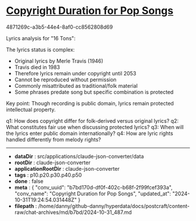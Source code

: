 # [Copyright Duration for Pop Songs](https://claude.ai/chat/b7bd170d-df0f-402c-b68f-2f99fcef393a)

4871269c-a3b5-44e4-8af0-cc8562808d69

 Lyrics analysis for "16 Tons":

The lyrics status is complex:
- Original lyrics by Merle Travis (1946)
- Travis died in 1983
- Therefore lyrics remain under copyright until 2053
- Cannot be reproduced without permission
- Commonly misattributed as traditional/folk material
- Some phrases predate song but specific combination is protected

Key point: Though recording is public domain, lyrics remain protected intellectual property.

q1: How does copyright differ for folk-derived versus original lyrics?
q2: What constitutes fair use when discussing protected lyrics?
q3: When will the lyrics enter public domain internationally?
q4: How are lyric rights handled differently from melody rights?

---

* **dataDir** : src/applications/claude-json-converter/data
* **rootDir** : claude-json-converter
* **applicationRootDir** : claude-json-converter
* **tags** : p10.p20.p30.p40.p50
* **done** : false
* **meta** : {
  "conv_uuid": "b7bd170d-df0f-402c-b68f-2f99fcef393a",
  "conv_name": "Copyright Duration for Pop Songs",
  "updated_at": "2024-10-31T19:24:54.031448Z"
}
* **filepath** : /home/danny/github-danny/hyperdata/docs/postcraft/content-raw/chat-archives/md/b7bd/2024-10-31_487.md
